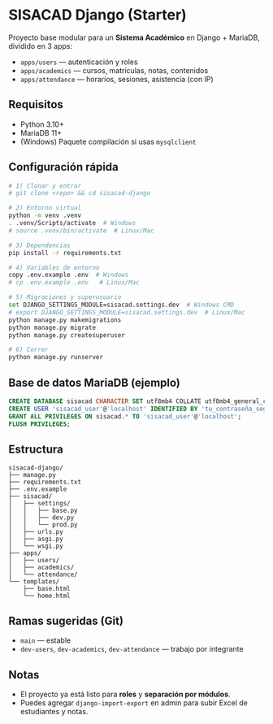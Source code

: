 # SISACAD Django (Starter)

Proyecto base modular para un **Sistema Académico** en Django + MariaDB, dividido en 3 apps:
- `apps/users` — autenticación y roles
- `apps/academics` — cursos, matrículas, notas, contenidos
- `apps/attendance` — horarios, sesiones, asistencia (con IP)

## Requisitos
- Python 3.10+
- MariaDB 11+
- (Windows) Paquete compilación si usas `mysqlclient`

## Configuración rápida
```bash
# 1) Clonar y entrar
# git clone <repo> && cd sisacad-django

# 2) Entorno virtual
python -m venv .venv
. .venv/Scripts/activate  # Windows
# source .venv/bin/activate  # Linux/Mac

# 3) Dependencias
pip install -r requirements.txt

# 4) Variables de entorno
copy .env.example .env  # Windows
# cp .env.example .env   # Linux/Mac

# 5) Migraciones y superusuario
set DJANGO_SETTINGS_MODULE=sisacad.settings.dev  # Windows CMD
# export DJANGO_SETTINGS_MODULE=sisacad.settings.dev  # Linux/Mac
python manage.py makemigrations
python manage.py migrate
python manage.py createsuperuser

# 6) Correr
python manage.py runserver
```

## Base de datos MariaDB (ejemplo)
```sql
CREATE DATABASE sisacad CHARACTER SET utf8mb4 COLLATE utf8mb4_general_ci;
CREATE USER 'sisacad_user'@'localhost' IDENTIFIED BY 'tu_contraseña_segura';
GRANT ALL PRIVILEGES ON sisacad.* TO 'sisacad_user'@'localhost';
FLUSH PRIVILEGES;
```

## Estructura
```
sisacad-django/
├── manage.py
├── requirements.txt
├── .env.example
├── sisacad/
│   ├── settings/
│   │   ├── base.py
│   │   ├── dev.py
│   │   └── prod.py
│   ├── urls.py
│   ├── asgi.py
│   └── wsgi.py
├── apps/
│   ├── users/
│   ├── academics/
│   └── attendance/
└── templates/
    ├── base.html
    └── home.html
```

## Ramas sugeridas (Git)
- `main` — estable
- `dev-users`, `dev-academics`, `dev-attendance` — trabajo por integrante

## Notas
- El proyecto ya está listo para **roles** y **separación por módulos**.
- Puedes agregar `django-import-export` en admin para subir Excel de estudiantes y notas.
